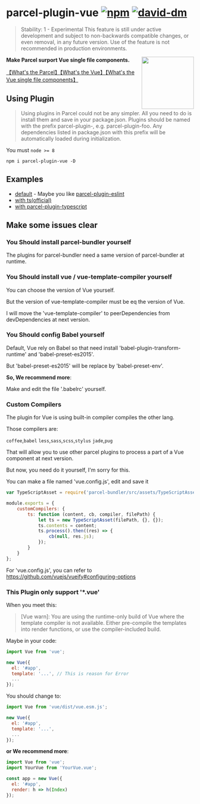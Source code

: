 

# parcel-plugin-vue [![npm](https://img.shields.io/npm/v/parcel-plugin-vue.svg)](https://www.npmjs.com/package/parcel-plugin-vue) [![david-dm](https://david-dm.org/parcel-bundler/parcel.svg)](https://david-dm.org/lc60005457/parcel-plugin-vue)

> Stability: 1 - Experimental This feature is still under active development and subject to non-backwards compatible changes, or even removal, in any future version. Use of the feature is not recommended in production environments.

<img src="https://img.souche.com/f2e/b1f71b545619350ff92458bbcfa01056.png" align="right" width="140">

__Make Parcel surport Vue single file components.__

[【What's the Parcel】](https://parceljs.org/)[【What's the Vue】](https://vuejs.org/)[【What's the Vue single file components】](https://vuejs.org/v2/guide/single-file-components.html)

## Using Plugin

> Using plugins in Parcel could not be any simpler. All you need to do is install them and save in your package.json. Plugins should be named with the prefix parcel-plugin-, e.g. parcel-plugin-foo. Any dependencies listed in package.json with this prefix will be automatically loaded during initialization.

You must `node >= 8`

```
npm i parcel-plugin-vue -D
```

## Examples

* [default](https://github.com/lc60005457/parcel-plugin-vue) - Maybe you like [parcel-plugin-eslint](https://github.com/lc60005457/parcel-plugin-eslint)
* [with ts(official)](https://github.com/lc60005457/parcel-vue-demo/tree/feature/typescript)
* [with parcel-plugin-typescript](https://github.com/lc60005457/parcel-vue-demo/tree/feature/plugin-typescript)

## Make some issues clear

### You Should install parcel-bundler yourself

The plugins for parcel-bundler need a same version of parcel-bundler at runtime.

### You Should install vue / vue-template-compiler yourself

You can choose the version of Vue yourself.

But the version of vue-template-compiler must be eq the version of Vue.

I will move the 'vue-template-compiler' to peerDependencies from devDependencies at next version.

### You Should config Babel yourself

Default, Vue rely on Babel so that need install 'babel-plugin-transform-runtime' and 'babel-preset-es2015'.

But 'babel-preset-es2015' will be replace by 'babel-preset-env'.

__So, We recommend more__:

Make and edit the file '.babelrc' yourself.

### Custom Compilers

The plugin for Vue is using built-in compiler compiles the other lang.

Those compilers are:

`coffee`,`babel`
`less`,`sass`,`scss`,`stylus`
`jade`,`pug`

That will allow you to use other parcel plugins to process a part of a Vue component at next version.

But now, you need do it yourself, I'm sorry for this.

You can make a file named 'vue.config.js', edit and save it

```js
var TypeScriptAsset = require('parcel-bundler/src/assets/TypeScriptAsset.js');

module.exports = {
    customCompilers: {
        ts: function (content, cb, compiler, filePath) {
            let ts = new TypeScriptAsset(filePath, {}, {});
            ts.contents = content;
            ts.process().then((res) => {
                cb(null, res.js);
            });
        }
    }
};

```

For 'vue.config.js', you can refer to https://github.com/vuejs/vueify#configuring-options

### This Plugin only support '*.vue'

When you meet this:

> [Vue warn]: You are using the runtime-only build of Vue where the template compiler is not available. Either pre-compile the templates into render functions, or use the compiler-included build.

Maybe in your code:

```js
import Vue from 'vue';

new Vue({
  el: '#app',
  template: '...', // This is reason for Error 
  ...
});
```

You should change to:

```js
import Vue from 'vue/dist/vue.esm.js';

new Vue({
  el: '#app',
  template: '...',
  ...
});
```

__or We recommend more__:

```js
import Vue from 'vue';
import YourVue from 'YourVue.vue';

const app = new Vue({
  el: '#app',
  render: h => h(Index)
});
```
